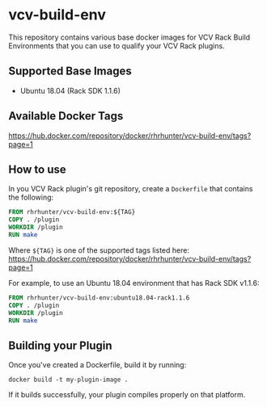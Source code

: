 # vcv-build-env
This repository contains various base docker images for VCV Rack Build Environments that you can use to qualify your VCV Rack plugins.

## Supported Base Images
* Ubuntu 18.04 (Rack SDK 1.1.6)

## Available Docker Tags
https://hub.docker.com/repository/docker/rhrhunter/vcv-build-env/tags?page=1

## How to use
In you VCV Rack plugin's git repository, create a ``Dockerfile`` that contains the following:

```dockerfile
FROM rhrhunter/vcv-build-env:${TAG}
COPY . /plugin
WORKDIR /plugin
RUN make
```

Where ``${TAG}`` is one of the supported tags listed here: https://hub.docker.com/repository/docker/rhrhunter/vcv-build-env/tags?page=1

For example, to use an Ubuntu 18.04 environment that has Rack SDK v1.1.6:

```dockerfile
FROM rhrhunter/vcv-build-env:ubuntu18.04-rack1.1.6
COPY . /plugin
WORKDIR /plugin
RUN make
```

## Building your Plugin

Once you've created a Dockerfile, build it by running:

``docker build -t my-plugin-image .``

If it builds successfully, your plugin compiles properly on that platform.

